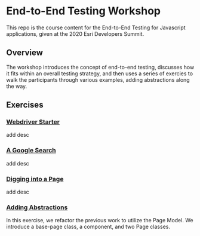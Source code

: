 # End-to-End Testing Workshop

This repo is the course content for the End-to-End Testing for Javascript applications, given at the 2020 Esri Developers Summit.

## Overview

The workshop introduces the concept of end-to-end testing, discusses how it fits within an overall testing strategy, and then uses a series of exercies to walk the participants through various examples, adding abstractions along the way.



## Exercises

### [Webdriver Starter](./1_wdio_starter/README.md)

add desc

### [A Google Search](./2_google_test/README.md)

add desc

### [Digging into a Page](./3_/README.md)

add desc

### [Adding Abstractions](./4-page-model/README.md)

In this exercise, we refactor the previous work to utilize the Page Model. We introduce a base-page class, a component, and two Page classes.